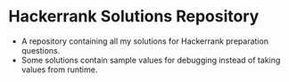 # Hackerrank Solutions Repository
- A repository containing all my solutions for Hackerrank preparation questions.
- Some solutions contain sample values for debugging instead of taking values from runtime.